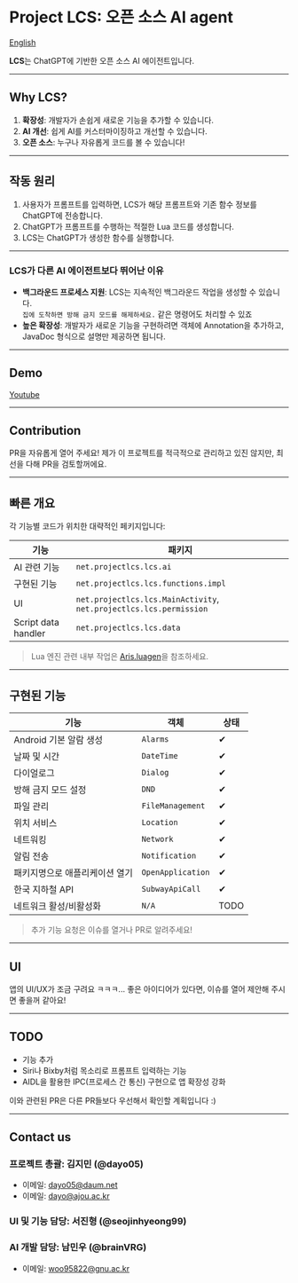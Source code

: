 # Project LCS: 오픈 소스 AI agent

[English](README.md)

**LCS**는 ChatGPT에 기반한 오픈 소스 AI 에이전트입니다.

---

## Why LCS?

1. **확장성**: 개발자가 손쉽게 새로운 기능을 추가할 수 있습니다.
2. **AI 개선**: 쉽게 AI를 커스터마이징하고 개선할 수 있습니다.
3. **오픈 소스**: 누구나 자유롭게 코드를 볼 수 있습니다!

---

## 작동 원리

1. 사용자가 프롬프트를 입력하면, LCS가 해당 프롬프트와 기존 함수 정보를 ChatGPT에 전송합니다.
2. ChatGPT가 프롬프트를 수행하는 적절한 Lua 코드를 생성합니다.
3. LCS는 ChatGPT가 생성한 함수를 실행합니다.

---

### LCS가 다른 AI 에이전트보다 뛰어난 이유

- **백그라운드 프로세스 지원**: LCS는 지속적인 백그라운드 작업을 생성할 수 있습니다.  
  `집에 도착하면 방해 금지 모드를 해제하세요.` 같은 명령어도 처리할 수 있죠
- **높은 확장성**: 개발자가 새로운 기능을 구현하려면 객체에 Annotation을 추가하고, JavaDoc 형식으로 설명만 제공하면 됩니다.

---

## Demo

[Youtube](https://www.youtube.com/watch?v=kIjUqxy436o)

---

## Contribution

PR을 자유롭게 열어 주세요! 제가 이 프로젝트를 적극적으로 관리하고 있진 않지만, 최선을 다해 PR을 검토할꺼에요.

---

## 빠른 개요

각 기능별 코드가 위치한 대략적인 페키지입니다:

| **기능**              | **패키지**                                                            |  
|---------------------|--------------------------------------------------------------------|  
| AI 관련 기능            | `net.projectlcs.lcs.ai`                                            |  
| 구현된 기능              | `net.projectlcs.lcs.functions.impl`                                |  
| UI                  | `net.projectlcs.lcs.MainActivity`, `net.projectlcs.lcs.permission` |  
| Script data handler | `net.projectlcs.lcs.data`                                          |  

> Lua 엔진 관련 내부 작업은 [Aris.luagen](https://github.com/dayo05/aris.luagen)을 참조하세요.

---

## 구현된 기능

| **기능**           | **객체**            | **상태** |  
|------------------|-------------------|--------|  
| Android 기본 알람 생성 | `Alarms`          | ✔      |  
| 날짜 및 시간          | `DateTime`        | ✔      |  
| 다이얼로그            | `Dialog`          | ✔      |  
| 방해 금지 모드 설정      | `DND`             | ✔      |  
| 파일 관리            | `FileManagement`  | ✔      |  
| 위치 서비스           | `Location`        | ✔      |  
| 네트워킹             | `Network`         | ✔      |  
| 알림 전송            | `Notification`    | ✔      |  
| 패키지명으로 애플리케이션 열기 | `OpenApplication` | ✔      |  
| 한국 지하철 API       | `SubwayApiCall`   | ✔      |  
| 네트워크 활성/비활성화     | `N/A`             | TODO   |  

> 추가 기능 요청은 이슈를 열거나 PR로 알려주세요!

---

## UI

앱의 UI/UX가 조금 구려요 ㅋㅋㅋ... 좋은 아이디어가 있다면, 이슈를 열어 제안해 주시면 좋을꺼 같아요!

---

## TODO

- 기능 추가
- Siri나 Bixby처럼 목소리로 프롬프트 입력하는 기능
- AIDL을 활용한 IPC(프로세스 간 통신) 구현으로 앱 확장성 강화

이와 관련된 PR은 다른 PR들보다 우선해서 확인할 계획입니다 :)

---

## Contact us

### 프로젝트 총괄: **김지민 (@dayo05)**

- 이메일: dayo05@daum.net
- 이메일: dayo@ajou.ac.kr

### UI 및 기능 담당: **서진형 (@seojinhyeong99)**

### AI 개발 담당: **남민우 (@brainVRG)**

- 이메일: woo95822@gnu.ac.kr  